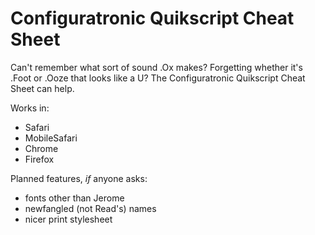 Configuratronic Quikscript Cheat Sheet
======================================

Can't remember what sort of sound .Ox makes? Forgetting whether it's .Foot or .Ooze that looks like a U? The Configuratronic Quikscript Cheat Sheet can help.

Works in:

* Safari
* MobileSafari
* Chrome
* Firefox

Planned features, *if* anyone asks:

* fonts other than Jerome
* newfangled (not Read's) names
* nicer print stylesheet
